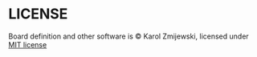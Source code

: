 # LICENSE

Board definition and other software is © Karol Zmijewski, licensed under [MIT license](https://mit-license.org)